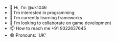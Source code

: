 - 👋 Hi, I’m @uk1046
- 👀 I’m interested in programming
- 🌱 I’m currently learning frameworks
- 💞️ I’m looking to collaborate on game development
- 📫 How to reach me +91 9322637645
- 😄 Pronouns: 'UK'


<!---
uk1046/uk1046 is a ✨ special ✨ repository because its `README.md` (this file) appears on your GitHub profile.
You can click the Preview link to take a look at your changes.
--->
